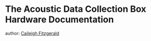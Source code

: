 # The Acoustic Data Collection Box Hardware Documentation
author: [Caileigh Fitzgerald](cfitzgerald@whoi.edu)